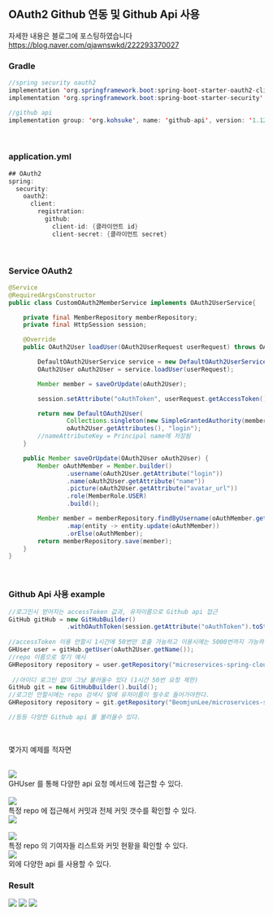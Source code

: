 ## OAuth2 Github 연동 및 Github Api 사용
자세한 내용은 블로그에 포스팅하였습니다 https://blog.naver.com/qjawnswkd/222293370027<br>

### Gradle
```java
//spring security oauth2
implementation 'org.springframework.boot:spring-boot-starter-oauth2-client'
implementation 'org.springframework.boot:spring-boot-starter-security'

//github api
implementation group: 'org.kohsuke', name: 'github-api', version: '1.125'
  ```
  
  <br>

### application.yml
```java
## OAuth2
spring:
  security:
    oauth2:
      client:
        registration:
          github:
            client-id: {클라이언트 id}
            client-secret: {클라이언트 secret}       
```

<br>

### Service OAuth2
```java
@Service
@RequiredArgsConstructor
public class CustomOAuth2MemberService implements OAuth2UserService{

    private final MemberRepository memberRepository;
    private final HttpSession session;

    @Override
    public OAuth2User loadUser(OAuth2UserRequest userRequest) throws OAuth2AuthenticationException {

        DefaultOAuth2UserService service = new DefaultOAuth2UserService();
        OAuth2User oAuth2User = service.loadUser(userRequest);

        Member member = saveOrUpdate(oAuth2User);

        session.setAttribute("oAuthToken", userRequest.getAccessToken().getTokenValue());

        return new DefaultOAuth2User(
                Collections.singleton(new SimpleGrantedAuthority(member.getRole())),
                oAuth2User.getAttributes(), "login");
        //nameAttributeKey = Principal name에 저장됨
    }

    public Member saveOrUpdate(OAuth2User oAuth2User) {
        Member oAuthMember = Member.builder()
                .username(oAuth2User.getAttribute("login"))
                .name(oAuth2User.getAttribute("name"))
                .picture(oAuth2User.getAttribute("avatar_url"))
                .role(MemberRole.USER)
                .build();

        Member member = memberRepository.findByUsername(oAuthMember.getUsername())
                .map(entity -> entity.update(oAuthMember))
                .orElse(oAuthMember);
        return memberRepository.save(member);
    }
}
```

<br>

### Github Api 사용 example
```java
//로그인시 얻어지는 accessToken 값과, 유저이름으로 Github api 접근
GitHub gitHub = new GitHubBuilder()
                .withOAuthToken(session.getAttribute("oAuthToken").toString(), oAuth2User.getName()).build(); 
                
//accessToken 이용 안할시 1시간에 50번만 호출 가능하고 이용시에는 5000번까지 가능하다		
GHUser user = gitHub.getUser(oAuth2User.getName()); 
//repo 이름으로 찾기 예시
GHRepository repository = user.getRepository("microservices-spring-cloud"); 
 
 //아이디 로그인 없이 그냥 불러올수 있다 (1시간 50번 요청 제한)
GitHub git = new GitHubBuilder().build(); 
//로그인 안할시에는 repo 검색시 앞에 유저이름이 필수로 들어가야한다.
GHRepository repository = git.getRepository("BeomjunLee/microservices-spring-cloud"); 

//등등 다양한 Github api 를 불러올수 있다.
```

<br>

몇가지 예제를 적자면 <br><br>

<img src="https://user-images.githubusercontent.com/69130921/117583739-d6d2da80-b143-11eb-8f22-18c1ef98cc28.png"><br>
GHUser 를 통해 다양한 api 요청 메서드에 접근할 수 있다.<br><br>
<img src="https://user-images.githubusercontent.com/69130921/117583780-0eda1d80-b144-11eb-9a99-6f62ed1fe408.png"><br>
특정 repo 에 접근해서 커밋과 전체 커밋 갯수를 확인할 수 있다.<br>
<img src="https://user-images.githubusercontent.com/69130921/117583799-26190b00-b144-11eb-9010-e115c187622d.png"><br>
<br>
<img src="https://user-images.githubusercontent.com/69130921/117583843-71331e00-b144-11eb-8e23-5bd7116356d0.png"><br>
특정 repo 의 기여자들 리스트와 커밋 현황을 확인할 수 있다.<br>
<img src="https://user-images.githubusercontent.com/69130921/117583864-88720b80-b144-11eb-89d7-14d92054e507.png"><br>
외에 다양한 api 를 사용할 수 있다.
<br>

### Result
<img src="https://user-images.githubusercontent.com/69130921/117583581-d8e86980-b142-11eb-88e2-855827ed6ece.PNG">
<img src="https://user-images.githubusercontent.com/69130921/117583584-dc7bf080-b142-11eb-99ba-5ed94514339d.png">
<img src="https://user-images.githubusercontent.com/69130921/117583587-e1d93b00-b142-11eb-99ba-009fb8e858e6.png">
